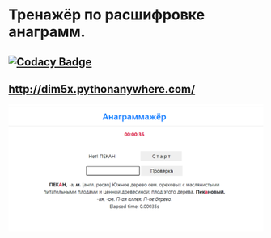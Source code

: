 # Тренажёр по расшифровке анаграмм.

## [![Codacy Badge](https://app.codacy.com/project/badge/Grade/1f0d0c1707404fb38ca3afe40bbe13f6)](https://www.codacy.com/gh/dim5x/Anagramazhor/dashboard?utm_source=github.com&amp;utm_medium=referral&amp;utm_content=dim5x/Anagramazhor&amp;utm_campaign=Badge_Grade)

## <http://dim5x.pythonanywhere.com/>

![alt text](https://github.com/dim5x/Anagramazhor/raw/master/image.png "Title")

